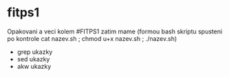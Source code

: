 # fitps1

Opakovani a veci kolem #FITPS1
zatim mame (formou bash skriptu spusteni po kontrole cat nazev.sh ; chmod u+x nazev.sh ; ./nazev.sh) 

* grep ukazky
* sed ukazky
* akw ukazky
